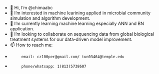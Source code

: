- 👋 Hi, I’m @chimaabc
- 👀 I’m interested in machine learining applied in microbial community simulation and algorithm development.
- 🌱 I’m currently learning machine learning especially ANN and BN application.
- 💞️ I’m looking to collaborate on sequencing data from global biological treatment systems for our data-driven model improvement.
- 📫 How to reach me: 
-          email: cz100per@gmail.com/ tun03464@temple.edu
-          phone/whatsapp: 1(813)5738607

<!---
chimaabc/chimaabc is a ✨ special ✨ repository because its `README.md` (this file) appears on your GitHub profile.
You can click the Preview link to take a look at your changes.
--->
